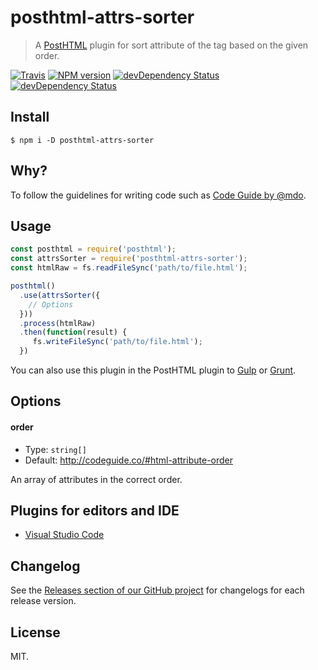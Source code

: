 # posthtml-attrs-sorter

> A [PostHTML](https://github.com/posthtml/posthtml) plugin for sort attribute of the tag based on the given order.

[![Travis](https://img.shields.io/travis/mrmlnc/posthtml-attrs-sorter.svg?style=flat-square)](https://travis-ci.org/mrmlnc/posthtml-attrs-sorter)
[![NPM version](https://img.shields.io/npm/v/posthtml-attrs-sorter.svg?style=flat-square)](https://www.npmjs.com/package/posthtml-attrs-sorter)
[![devDependency Status](https://img.shields.io/david/mrmlnc/posthtml-attrs-sorter.svg?style=flat-square)](https://david-dm.org/mrmlnc/posthtml-attrs-sorter#info=dependencies)
[![devDependency Status](https://img.shields.io/david/dev/mrmlnc/posthtml-attrs-sorter.svg?style=flat-square)](https://david-dm.org/mrmlnc/posthtml-attrs-sorter#info=devDependencies)

## Install

```shell
$ npm i -D posthtml-attrs-sorter
```

## Why?

To follow the guidelines for writing code such as [Code Guide by @mdo](http://codeguide.co/).

## Usage

```js
const posthtml = require('posthtml');
const attrsSorter = require('posthtml-attrs-sorter');
const htmlRaw = fs.readFileSync('path/to/file.html');

posthtml()
  .use(attrsSorter({
    // Options
  }))
  .process(htmlRaw)
  .then(function(result) {
     fs.writeFileSync('path/to/file.html');
  })
```

You can also use this plugin in the PostHTML plugin to [Gulp](https://www.npmjs.com/package/gulp-posthtml) or [Grunt](https://www.npmjs.com/package/grunt-posthtml).

## Options

#### order

  * Type: `string[]`
  * Default: http://codeguide.co/#html-attribute-order

An array of attributes in the correct order.

## Plugins for editors and IDE

  * [Visual Studio Code](https://github.com/mrmlnc/vscode-attrs-sorter)

## Changelog

See the [Releases section of our GitHub project](https://github.com/mrmlnc/posthtml-attrs-sorter/releases) for changelogs for each release version.

## License

MIT.
